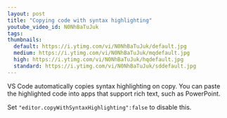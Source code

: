 ```yaml
---
layout: post
title: "Copying code with syntax highlighting"
youtube_video_id: N0NhBaTuJuk
tags:
thumbnails:
  default: https://i.ytimg.com/vi/N0NhBaTuJuk/default.jpg
  medium: https://i.ytimg.com/vi/N0NhBaTuJuk/mqdefault.jpg
  high: https://i.ytimg.com/vi/N0NhBaTuJuk/hqdefault.jpg
  standard: https://i.ytimg.com/vi/N0NhBaTuJuk/sddefault.jpg
---
```


VS Code automatically copies syntax highlighting on copy. You can paste the highlighted code into apps that support rich text, such as PowerPoint.

Set `"editor.copyWithSyntaxHighlighting":false` to disable this.
